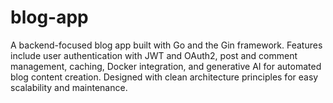 # blog-app
 A backend-focused blog app built with Go and the Gin framework. Features include user authentication with JWT and OAuth2, post and comment management, caching, Docker integration, and generative AI for automated blog content creation. Designed with clean architecture principles for easy scalability and maintenance.
